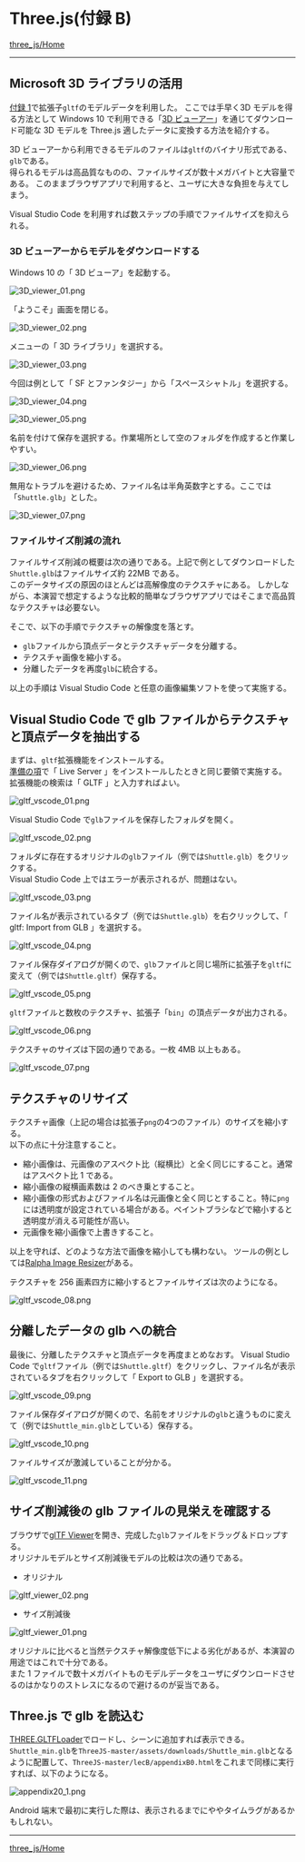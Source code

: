 # Three.js(付録 B)

[three_js/Home](./Home.md)

- - -

## Microsoft 3D ライブラリの活用

[付録 1](./three_js_app_A_01.md#workA1(2)-glTF-モデルのロード)で拡張子`gltf`のモデルデータを利用した。
ここでは手早く3D モデルを得る方法として Windows 10 で利用できる「[3D ビューアー](https://www.microsoft.com/ja-jp/p/3d-viewer/9nblggh42ths?activetab=pivot:overviewtab)」を通じてダウンロード可能な 3D モデルを Three.js 適したデータに変換する方法を紹介する。

3D ビューアーから利用できるモデルのファイルは`gltf`のバイナリ形式である、`glb`である。  
得られるモデルは高品質なものの、ファイルサイズが数十メガバイトと大容量である。
このままブラウザアプリで利用すると、ユーザに大きな負担を与えてしまう。

Visual Studio Code を利用すれば数ステップの手順でファイルサイズを抑えられる。

### 3D ビューアーからモデルをダウンロードする

Windows 10 の「 3D ビューア」を起動する。

![3D_viewer_01.png](./three_js_app_B_01/3D_viewer_01.png)

「ようこそ」画面を閉じる。

![3D_viewer_02.png](./three_js_app_B_01/3D_viewer_02.png)

メニューの「 3D ライブラリ」を選択する。

![3D_viewer_03.png](./three_js_app_B_01/3D_viewer_03.png)

今回は例として「 SF とファンタジー」から「スペースシャトル」を選択する。

![3D_viewer_04.png](./three_js_app_B_01/3D_viewer_04.png)

![3D_viewer_05.png](./three_js_app_B_01/3D_viewer_05.png)

名前を付けて保存を選択する。作業場所として空のフォルダを作成すると作業しやすい。

![3D_viewer_06.png](./three_js_app_B_01/3D_viewer_06.png)

無用なトラブルを避けるため、ファイル名は半角英数字とする。ここでは「`Shuttle.glb`」とした。

![3D_viewer_07.png](./three_js_app_B_01/3D_viewer_07.png)

### ファイルサイズ削減の流れ

ファイルサイズ削減の概要は次の通りである。上記で例としてダウンロードした`Shuttle.glb`はファイルサイズ約 22MB である。  
このデータサイズの原因のほとんどは高解像度のテクスチャにある。
しかしながら、本演習で想定するような比較的簡単なブラウザアプリではそこまで高品質なテクスチャは必要ない。

そこで、以下の手順でテクスチャの解像度を落とす。

- `glb`ファイルから頂点データとテクスチャデータを分離する。
- テクスチャ画像を縮小する。
- 分離したデータを再度`glb`に統合する。

以上の手順は Visual Studio Code と任意の画像編集ソフトを使って実施する。

## Visual Studio Code で glb ファイルからテクスチャと頂点データを抽出する

まずは、`gltf`拡張機能をインストールする。  
[準備の項](./three_js_prep_01.md)で「 Live Server 」をインストールしたときと同じ要領で実施する。
拡張機能の検索は「 GLTF 」と入力すればよい。

![gltf_vscode_01.png](./three_js_app_B_01/gltf_vscode_01.png)

Visual Studio Code で`glb`ファイルを保存したフォルダを開く。

![gltf_vscode_02.png](./three_js_app_B_01/gltf_vscode_02.png)

フォルダに存在するオリジナルの`glb`ファイル（例では`Shuttle.glb`）をクリックする。  
Visual Studio Code 上ではエラーが表示されるが、問題はない。

![gltf_vscode_03.png](./three_js_app_B_01/gltf_vscode_03.png)

ファイル名が表示されているタブ（例では`Shuttle.glb`）を右クリックして、「 gltf: Import from GLB 」を選択する。

![gltf_vscode_04.png](./three_js_app_B_01/gltf_vscode_04.png)

ファイル保存ダイアログが開くので、`glb`ファイルと同じ場所に拡張子を`gltf`に変えて（例では`Shuttle.gltf`）保存する。

![gltf_vscode_05.png](./three_js_app_B_01/gltf_vscode_05.png)

`gltf`ファイルと数枚のテクスチャ、拡張子「`bin`」の頂点データが出力される。

![gltf_vscode_06.png](./three_js_app_B_01/gltf_vscode_06.png)

テクスチャのサイズは下図の通りである。一枚 4MB 以上もある。

![gltf_vscode_07.png](./three_js_app_B_01/gltf_vscode_07.png)

## テクスチャのリサイズ

テクスチャ画像（上記の場合は拡張子`png`の4つのファイル）のサイズを縮小する。  
以下の点に十分注意すること。

- 縮小画像は、元画像のアスペクト比（縦横比）と全く同じにすること。通常はアスペクト比 1 である。
- 縮小画像の縦横画素数は 2 のべき乗とすること。
- 縮小画像の形式およびファイル名は元画像と全く同じとすること。特に`png`には透明度が設定されている場合がある。ペイントブラシなどで縮小すると透明度が消える可能性が高い。
- 元画像を縮小画像で上書きすること。

以上を守れば、どのような方法で画像を縮小しても構わない。
ツールの例としては[Ralpha Image Resizer](https://www.vector.co.jp/soft/winnt/art/se487522.html?ds)がある。

テクスチャを 256 画素四方に縮小するとファイルサイズは次のようになる。

![gltf_vscode_08.png](./three_js_app_B_01/gltf_vscode_08.png)

## 分離したデータの glb への統合

最後に、分離したテクスチャと頂点データを再度まとめなおす。
Visual Studio Code で`gltf`ファイル（例では`Shuttle.gltf`）をクリックし、ファイル名が表示されているタブを右クリックして「 Export to GLB 」を選択する。

![gltf_vscode_09.png](./three_js_app_B_01/gltf_vscode_09.png)

ファイル保存ダイアログが開くので、名前をオリジナルの`glb`と違うものに変えて（例では`Shuttle_min.glb`としている）保存する。

![gltf_vscode_10.png](./three_js_app_B_01/gltf_vscode_10.png)

ファイルサイズが激減していることが分かる。

![gltf_vscode_11.png](./three_js_app_B_01/gltf_vscode_11.png)

## サイズ削減後の glb ファイルの見栄えを確認する

ブラウザで[glTF Viewer](https://gltf-viewer.donmccurdy.com/)を開き、完成した`glb`ファイルをドラッグ＆ドロップする。  
オリジナルモデルとサイズ削減後モデルの比較は次の通りである。

- オリジナル

![gltf_viewer_02.png](./three_js_app_B_01/gltf_viewer_02.png)

- サイズ削減後

![gltf_viewer_01.png](./three_js_app_B_01/gltf_viewer_01.png)

オリジナルに比べると当然テクスチャ解像度低下による劣化があるが、本演習の用途ではこれで十分である。  
また 1 ファイルで数十メガバイトものモデルデータをユーザにダウンロードさせるのはかなりのストレスになるので避けるのが妥当である。

## Three.js で glb を読込む

[THREE.GLTFLoader](https://threejs.org/docs/#examples/en/loaders/GLTFLoader)でロードし、シーンに追加すれば表示できる。  
`Shuttle_min.glb`を`ThreeJS-master/assets/downloads/Shuttle_min.glb`となるように配置して、`ThreeJS-master/lecB/appendixB0.html`をこれまで同様に実行すれば、以下のようになる。

![appendix20_1.png](./three_js_app_B_01/appendix20_1.png)

Android 端末で最初に実行した際は、表示されるまでにややタイムラグがあるかもしれない。

- - -

[three_js/Home](./Home.md)
